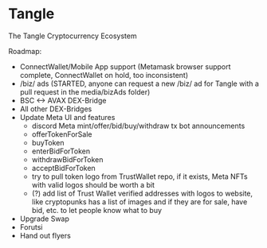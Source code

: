 # Tangle
The Tangle Cryptocurrency Ecosystem

Roadmap:
- ConnectWallet/Mobile App support (Metamask browser support complete, ConnectWallet on hold, too inconsistent)
- /biz/ ads (STARTED, anyone can request a new /biz/ ad for Tangle with a pull request in the media/bizAds folder) 
- BSC <-> AVAX DEX-Bridge
- All other DEX-Bridges
- Update Meta UI and features
    - discord Meta mint/offer/bid/buy/withdraw tx bot announcements
    - offerTokenForSale
    - buyToken
    - enterBidForToken
    - withdrawBidForToken
    - acceptBidForToken
    - try to pull token logo from TrustWallet repo, if it exists, Meta NFTs with valid logos should be worth a bit
    - (?) add list of Trust Wallet verified addresses with logos to website, like cryptopunks has a list of images and if they are for sale, have bid, etc. to let people know what to buy 
- Upgrade Swap
- Forutsi
- Hand out flyers
